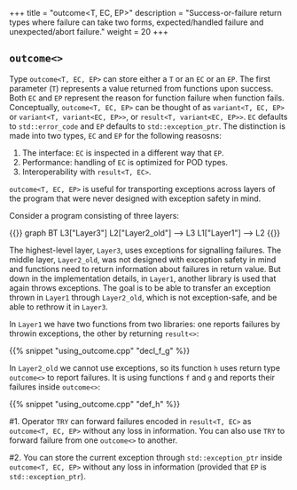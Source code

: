 +++
title = "outcome<T, EC, EP>"
description = "Success-or-failure return types where failure can take two forms, expected/handled failure and unexpected/abort failure."
weight = 20
+++

## `outcome<>`

Type `outcome<T, EC, EP>` can store either a `T` or an `EC` or an `EP`.
The first parameter (`T`) represents a value returned from functions upon success.
Both `EC` and `EP` represent the reason for function failure when function fails.
Conceptually, `outcome<T, EC, EP>` can be thought of as `variant<T, EC, EP>` or `variant<T, variant<EC, EP>>`, or `result<T, variant<EC, EP>>`.
`EC` defaults to `std::error_code` and `EP` defaults to `std::exception_ptr`. The distinction is made into two types, `EC` and `EP` for the following reasosns:

1. The interface: `EC` is inspected in a different way that `EP`.
2. Performance: handling of `EC` is optimized for POD types.
3. Interoperability with `result<T, EC>`.


`outcome<T, EC, EP>` is useful for transporting exceptions across layers of the program that were never designed with exception safety in mind.

Consider a program consisting of three layers:

{{<mermaid>}}
graph BT
    L3["Layer3"]
    L2["Layer2_old"] --> L3
    L1["Layer1"] --> L2
{{</mermaid>}}
  
The highest-level layer, `Layer3`, uses exceptions for signalling failures. The middle layer, `Layer2_old`,
was not designed with exception safety in mind and functions need to return information about failures in return value.
But down in the implementation details, in `Layer1`, another library is used that again throws exceptions. The goal is
to be able to transfer an exception thrown in `Layer1` through `Layer2_old`, which is not exception-safe,
and be able to rethrow it in `Layer3`.

In `Layer1` we have two functions from two libraries: one reports failures by throwin exceptions, the other by returning `result<>`:

{{% snippet "using_outcome.cpp" "decl_f_g" %}}  

In `Layer2_old` we cannot use exceptions, so its function `h` uses return type `outcome<>` to report failures. It is using functions `f` and `g` and reports their failures inside `outcome<>`:

{{% snippet "using_outcome.cpp" "def_h" %}} 

#1. Operator `TRY` can forward failures encoded in `result<T, EC>` as `outcome<T, EC, EP>` without any loss in information. You can also use `TRY` to forward failure from one `outcome<>` to another. 

#2. You can store the current exception through `std::exception_ptr` inside `outcome<T, EC, EP>` without any loss in information
    (provided that `EP` is `std::exception_ptr`).